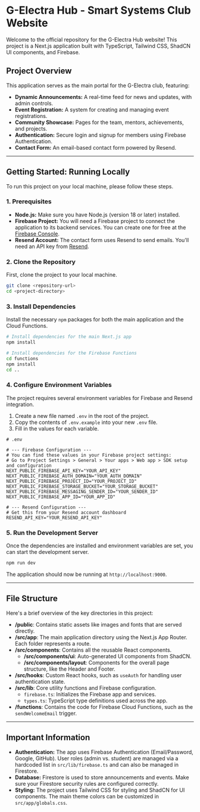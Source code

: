 # G-Electra Hub - Smart Systems Club Website

Welcome to the official repository for the G-Electra Hub website! This project is a Next.js application built with TypeScript, Tailwind CSS, ShadCN UI components, and Firebase.

## Project Overview

This application serves as the main portal for the G-Electra club, featuring:
- **Dynamic Announcements:** A real-time feed for news and updates, with admin controls.
- **Event Registration:** A system for creating and managing event registrations.
- **Community Showcase:** Pages for the team, mentors, achievements, and projects.
- **Authentication:** Secure login and signup for members using Firebase Authentication.
- **Contact Form:** An email-based contact form powered by Resend.

---

## Getting Started: Running Locally

To run this project on your local machine, please follow these steps.

### 1. Prerequisites

- **Node.js:** Make sure you have Node.js (version 18 or later) installed.
- **Firebase Project:** You will need a Firebase project to connect the application to its backend services. You can create one for free at the [Firebase Console](https://console.firebase.google.com/).
- **Resend Account:** The contact form uses Resend to send emails. You'll need an API key from [Resend](https://resend.com/).

### 2. Clone the Repository

First, clone the project to your local machine.

```bash
git clone <repository-url>
cd <project-directory>
```

### 3. Install Dependencies

Install the necessary `npm` packages for both the main application and the Cloud Functions.

```bash
# Install dependencies for the main Next.js app
npm install

# Install dependencies for the Firebase Functions
cd functions
npm install
cd ..
```

### 4. Configure Environment Variables

The project requires several environment variables for Firebase and Resend integration.

1.  Create a new file named `.env` in the root of the project.
2.  Copy the contents of `.env.example` into your new `.env` file.
3.  Fill in the values for each variable.

```
# .env

# --- Firebase Configuration ---
# You can find these values in your Firebase project settings:
# Go to Project Settings > General > Your apps > Web app > SDK setup and configuration
NEXT_PUBLIC_FIREBASE_API_KEY="YOUR_API_KEY"
NEXT_PUBLIC_FIREBASE_AUTH_DOMAIN="YOUR_AUTH_DOMAIN"
NEXT_PUBLIC_FIREBASE_PROJECT_ID="YOUR_PROJECT_ID"
NEXT_PUBLIC_FIREBASE_STORAGE_BUCKET="YOUR_STORAGE_BUCKET"
NEXT_PUBLIC_FIREBASE_MESSAGING_SENDER_ID="YOUR_SENDER_ID"
NEXT_PUBLIC_FIREBASE_APP_ID="YOUR_APP_ID"

# --- Resend Configuration ---
# Get this from your Resend account dashboard
RESEND_API_KEY="YOUR_RESEND_API_KEY"
```

### 5. Run the Development Server

Once the dependencies are installed and environment variables are set, you can start the development server.

```bash
npm run dev
```

The application should now be running at `http://localhost:9000`.

---

## File Structure

Here's a brief overview of the key directories in this project:

- **/public**: Contains static assets like images and fonts that are served directly.
- **/src/app**: The main application directory using the Next.js App Router. Each folder represents a route.
- **/src/components**: Contains all the reusable React components.
  - **/src/components/ui**: Auto-generated UI components from ShadCN.
  - **/src/components/layout**: Components for the overall page structure, like the Header and Footer.
- **/src/hooks**: Custom React hooks, such as `useAuth` for handling user authentication state.
- **/src/lib**: Core utility functions and Firebase configuration.
  - `firebase.ts`: Initializes the Firebase app and services.
  - `types.ts`: TypeScript type definitions used across the app.
- **/functions**: Contains the code for Firebase Cloud Functions, such as the `sendWelcomeEmail` trigger.

---

## Important Information

- **Authentication:** The app uses Firebase Authentication (Email/Password, Google, GitHub). User roles (admin vs. student) are managed via a hardcoded list in `src/lib/firebase.ts` and can also be managed in Firestore.
- **Database:** Firestore is used to store announcements and events. Make sure your Firestore security rules are configured correctly.
- **Styling:** The project uses Tailwind CSS for styling and ShadCN for UI components. The main theme colors can be customized in `src/app/globals.css`.
